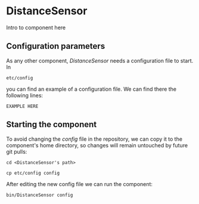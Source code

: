 # DistanceSensor
Intro to component here


## Configuration parameters
As any other component, *DistanceSensor* needs a configuration file to start. In
```
etc/config
```
you can find an example of a configuration file. We can find there the following lines:
```
EXAMPLE HERE
```

## Starting the component
To avoid changing the *config* file in the repository, we can copy it to the component's home directory, so changes will remain untouched by future git pulls:

```
cd <DistanceSensor's path> 
```
```
cp etc/config config
```

After editing the new config file we can run the component:

```
bin/DistanceSensor config
```
